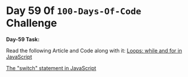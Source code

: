 # Day 59 0f `100-Days-Of-Code` Challenge

**Day-59 Task:**

Read the following Article and Code along with it:
[Loops: while and for in JavaScript](https://javascript.info/while-for)

[The "switch" statement in JavaScript](https://javascript.info/switch)